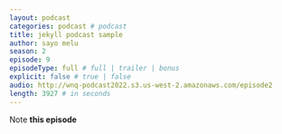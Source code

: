 ```yaml
---
layout: podcast
categories: podcast # podcast
title: jekyll podcast sample
author: sayo melu
season: 2
episode: 9
episodeType: full # full | trailer | bonus
explicit: false # true | false
audio: http://wnq-podcast2022.s3.us-west-2.amazonaws.com/episode2
length: 3927 # in seconds
---
```

Note **this episode**